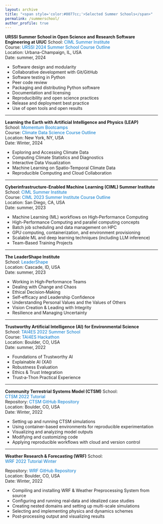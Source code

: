 ```yaml
---
layout: archive
title: "<span style='color:#0077cc;'>Selected Summer Schools</span>"
permalink: /summerschool/
author_profile: true
---
```


**URSSI Summer School in Open Science and Research Software Engineering at UIUC**
School: <a href="https://bssw.io/events/urssi-summer-school-in-open-science-and-research-software-engineering-at-uiuc"
   style="display:inline-block;
          color:#0077cc;
          text-decoration:none;
          margin-right:1rem;">
  CIML Summer Institute
</a>       
Course: <a href="https://github.com/si2-urssi"
   style="display:inline-block;
          color:#0077cc;
          text-decoration:none;
          margin-right:1rem;">
  URSSI 2024 Summer School Course Outline
</a>       
Location: Urbana-Champaign, IL, USA      
Date: summer, 2024     

- Software design and modularity
- Collaborative development with Git/GitHub
- Software testing in Python
- Peer code review
- Packaging and distributing Python software
- Documentation and licensing
- Reproducibility and open science practices
- Release and deployment best practice
- Use of open tools and open results

---
**Learning the Earth with Artificial Intelligence and Physics (LEAP)**  
School: <a href="https://leap.columbia.edu/education/bootcamp/"
   style="display:inline-block;
          color:#0077cc;
          text-decoration:none;
          margin-right:1rem;">
  Momentum Bootcamps
</a>       
Course: <a href="https://github.com/leap-stc/LEAP-bootcamps"
   style="display:inline-block;
          color:#0077cc;
          text-decoration:none;
          margin-right:1rem;">
  Climate Data Science Course Outline
</a>       
Location: New York, NY, USA      
Date: Winter, 2024     

- Exploring and Accessing Climate Data
- Computing Climate Statistics and Diagnostics
- Interactive Data Visualization
- Machine Learning on Spatio‑Temporal Climate Data
- Reproducible Computing and Cloud Collaboration

---
**Cyberinfrastructure-Enabled Machine Learning (CIML) Summer Institute**  
School: <a href="https://www.sdsc.edu/education/training-programs/CIML.html"
   style="display:inline-block;
          color:#0077cc;
          text-decoration:none;
          margin-right:1rem;">
  CIML Summer Institute
</a>       
Course: <a href="https://github.com/ciml-org/ciml-summer-institute-2023"
   style="display:inline-block;
          color:#0077cc;
          text-decoration:none;
          margin-right:1rem;">
  CIML 2023 Summer Institute Course Outline
</a>       
Location: San Diego, CA, USA      
Date: summer, 2023     

- Machine Learning (ML) workflows on High‑Performance Computing
- High-Performance Computing and parallel computing concepts  
- Batch job scheduling and data management on HPC  
- GPU computing, containerization, and environment provisioning
- Scalable ML and deep learning techniques (including LLM inference)
- Team-Based Training Projects 
  
---
**The LeaderShape Institute**  
School: <a href="https://leadershape.org/"
   style="display:inline-block;
          color:#0077cc;
          text-decoration:none;
          margin-right:1rem;">
  LeaderShape
</a>       
Location: Cascade, ID, USA      
Date: summer, 2023     

- Working in High‑Performance Teams
- Dealing with Change and Chaos
- Ethical Decision‑Making
- Self-efficacy and Leadership Confidence
- Understanding Personal Values and the Values of Others
- Vision Creation & Leading with Integrity
- Resilience and Managing Uncertainty
  
----
**Trustworthy Artificial Intelligence (AI) for Environmental Science**  
School: <a href="https://www.cisl.ucar.edu/events/tai4es-2022-summer-school"
   style="display:inline-block;
          color:#0077cc;
          text-decoration:none;
          margin-right:1rem;">
  TAI4ES 2022 Summer School
</a>       
Course: <a href="https://github.com/ai2es/tai4es-trustathon-2022"
   style="display:inline-block;
          color:#0077cc;
          text-decoration:none;
          margin-right:1rem;">
  TAI4ES Hackathon
</a>       
Location: Boulder, CO, USA      
Date: summer, 2022     

- Foundations of Trustworthy AI
- Explainable AI (XAI)
- Robustness Evaluation
- Ethics & Trust Integration
- Trust‑a‑Thon Practical Experience

---
**Community Terrestrial Systems Model (CTSM)** 
School: <a href="https://www.cesm.ucar.edu/events/tutorials/ctsm/2022"
   style="display:inline-block;
          color:#0077cc;
          text-decoration:none;
          margin-right:1rem;">
  CTSM 2022 Tutorial
</a>       
Repository: <a href="https://github.com/ESCOMP/ctsm"
   style="display:inline-block;
          color:#0077cc;
          text-decoration:none;
          margin-right:1rem;">
  CTSM GitHub Repository
</a>       
Location: Boulder, CO, USA      
Date: Winter, 2022     

- Setting up and running CTSM simulations
- Using container-based environments for reproducible experimentation
- Visualizing and analyzing model outputs
- Modifying and customizing code
- Applying reproducible workflows with cloud and version control

---
**Weather Research & Forecasting (WRF)** 
School: <a href="https://www.cesm.ucar.edu/events/tutorials/ctsm/2022"
   style="display:inline-block;
          color:#0077cc;
          text-decoration:none;
          margin-right:1rem;">
  WRF 2022 Tutorial Winter 
</a>       

Repository: <a href="https://github.com/wrf-model/WRF"
   style="display:inline-block;
          color:#0077cc;
          text-decoration:none;
          margin-right:1rem;">
  WRF GitHub Repository
</a>       
Location: Boulder, CO, USA      
Date: Winter, 2022     

- Compiling and installing WRF & Weather Preprocessing System from source
- Configuring and running real‑data and idealized case studies
- Creating nested domains and setting up multi-scale simulations
- Selecting and implementing physics and dynamics schemes
- Post‑processing output and visualizing results
